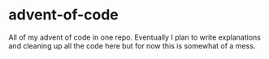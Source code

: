 # advent-of-code
All of my advent of code in one repo. Eventually I plan to write explanations and cleaning up all the code here but for now this is somewhat of a mess.
